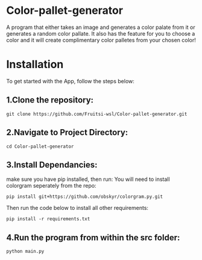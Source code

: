 # Color-pallet-generator
A program that either takes an image and generates a color palate from it or generates a random color pallate. It also has the feature for you to choose a color and it will create complimentary color palletes from your chosen color!

# Installation

To get started with the App, follow the steps below:

## 1.Clone the repository:

```
git clone https://github.com/Fruitsi-wsl/Color-pallet-generator.git
```

## 2.Navigate to Project Directory:

```
cd Color-pallet-generator
```

## 3.Install Dependancies:


make sure you have pip installed, then run:
You will need to install colorgram seperately from the repo:
```
pip install git+https://github.com/obskyr/colorgram.py.git
```
Then run the code below to install all other requirements:
```
pip install -r requirements.txt
```

## 4.Run the program from within the src folder:

```
python main.py
```


